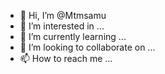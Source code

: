- 👋 Hi, I’m @Mtmsamu
- 👀 I’m interested in ...
- 🌱 I’m currently learning ...
- 💞️ I’m looking to collaborate on ...
- 📫 How to reach me ...

<!---
Mtmsamu/Mtmsamu is a ✨ special ✨ repository because its `README.md` (this file) appears on your GitHub profile.
You can click the Preview link to take a look at your changes.
--->
